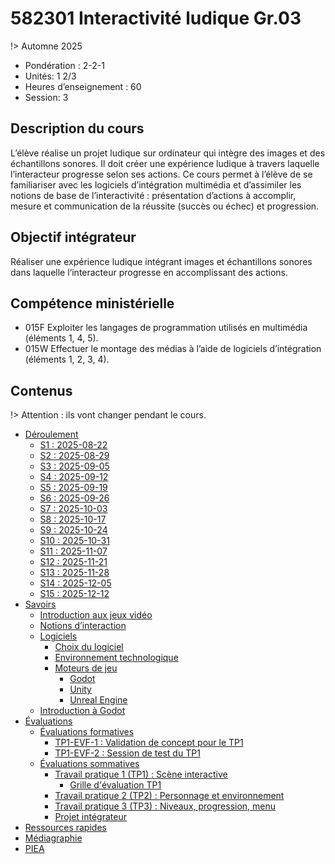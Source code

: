 # <!-- varexp:begin COURS  -->582301 Interactivité ludique Gr.03<!-- varexp:end -->

!> Automne 2025

* Pondération : 2-2-1
* Unités: 1 2/3
* Heures d’enseignement : 60
* Session: 3

## Description du cours

L’élève réalise un projet ludique sur ordinateur qui intègre des images et des échantillons sonores. Il doit créer une expérience ludique à travers laquelle l’interacteur progresse selon ses actions.  Ce cours permet à l’élève de se familiariser avec les logiciels d’intégration multimédia et d’assimiler les notions de base de l’interactivité : présentation d’actions à accomplir, mesure et communication de la réussite (succès ou échec) et progression.

## Objectif intégrateur

Réaliser une expérience ludique intégrant images et échantillons sonores dans laquelle l‘interacteur progresse en accomplissant des actions.

## Compétence ministérielle

- 015F  Exploiter les langages de programmation utilisés en multimédia (éléments 1, 4, 5).
- 015W  Effectuer le montage des médias à l’aide de logiciels d’intégration (éléments 1, 2, 3, 4).

## Contenus 

!> Attention : ils vont changer pendant le cours.

<!-- start-replace-subnav -->
* [Déroulement](/01-deroulement/)
    * [S1 : <!-- varexp:begin S1 -->2025-08-22<!-- varexp:end -->](/01-deroulement/01/)
    * [S2 : <!-- varexp:begin S2 -->2025-08-29<!-- varexp:end -->](/01-deroulement/02/)
    * [S3 : <!-- varexp:begin S3 -->2025-09-05<!-- varexp:end -->](/01-deroulement/03/)
    * [S4 : <!-- varexp:begin S4 -->2025-09-12<!-- varexp:end -->](/01-deroulement/04/)
    * [S5 : <!-- varexp:begin S5 -->2025-09-19<!-- varexp:end -->](/01-deroulement/05/)
    * [S6 : <!-- varexp:begin S6 -->2025-09-26<!-- varexp:end -->](/01-deroulement/06/)
    * [S7 : <!-- varexp:begin S7 -->2025-10-03<!-- varexp:end -->](/01-deroulement/07/)
    * [S8 : <!-- varexp:begin S8 -->2025-10-17<!-- varexp:end -->](/01-deroulement/08/)
    * [S9 : <!-- varexp:begin S9 -->2025-10-24<!-- varexp:end -->](/01-deroulement/09/)
    * [S10 : <!-- varexp:begin S10 -->2025-10-31<!-- varexp:end -->](/01-deroulement/10/)
    * [S11 : <!-- varexp:begin S11 -->2025-11-07<!-- varexp:end -->](/01-deroulement/11/)
    * [S12 : <!-- varexp:begin S12 -->2025-11-21<!-- varexp:end -->](/01-deroulement/12/)
    * [S13 : <!-- varexp:begin S13 -->2025-11-28<!-- varexp:end -->](/01-deroulement/13/)
    * [S14 : <!-- varexp:begin S14 -->2025-12-05<!-- varexp:end -->](/01-deroulement/14/)
    * [S15 : <!-- varexp:begin S15 -->2025-12-12<!-- varexp:end -->](/01-deroulement/15/)
* [Savoirs](/02-savoirs/)
    * [Introduction aux jeux vidéo](/02-savoirs/01-intro-jeux-video/)
    * [Notions d’interaction](/02-savoirs/02-notions-interactions/)
    * [Logiciels](/02-savoirs/03-logiciels/)
        * [Choix du logiciel](/02-savoirs/03-logiciels/01-choix-logiciel/)
        * [Environnement technologique](/02-savoirs/03-logiciels/02-env-techno/)
        * [Moteurs de jeu](/02-savoirs/03-logiciels/03-moteurs-de-jeu/)
            * [Godot](/02-savoirs/03-logiciels/03-moteurs-de-jeu/godot/)
            * [Unity](/02-savoirs/03-logiciels/03-moteurs-de-jeu/unity/)
            * [Unreal Engine](/02-savoirs/03-logiciels/03-moteurs-de-jeu/unreal/)
    * [Introduction à Godot](/02-savoirs/04-intro-godot/)
* [Évaluations](/03-evaluations/)
    * [Évaluations formatives](/03-evaluations/formatives/)
        * [TP1-EVF-1 : Validation de concept pour le TP1](/03-evaluations/formatives/01-validation-tp1/)
        * [TP1-EVF-2 : Session de test du TP1](/03-evaluations/formatives/02-session-test-tp1/)
    * [Évaluations sommatives](/03-evaluations/sommatives/)
        * [Travail pratique 1 (TP1) : <!-- varexp:begin BLOC1 -->Scène interactive<!-- varexp:end -->](/03-evaluations/sommatives/01/)
            * [Grille d'évaluation TP1](/03-evaluations/sommatives/01/grille-evaluation/)
        * [Travail pratique 2 (TP2) : <!-- varexp:begin BLOC2 -->Personnage et environnement<!-- varexp:end -->](/03-evaluations/sommatives/02/)
        * [Travail pratique 3 (TP3) : <!-- varexp:begin BLOC3 -->Niveaux, progression, menu<!-- varexp:end -->](/03-evaluations/sommatives/03/)
        * [<!-- varexp:begin BLOC4 -->Projet intégrateur<!-- varexp:end -->](/03-evaluations/sommatives/04/)
* [Ressources rapides](/04-ressources-rapides/)
* [Médiagraphie](/05-mediagraphie/)
* [PIEA](/06-piea/)
<!-- end-replace-subnav -->

